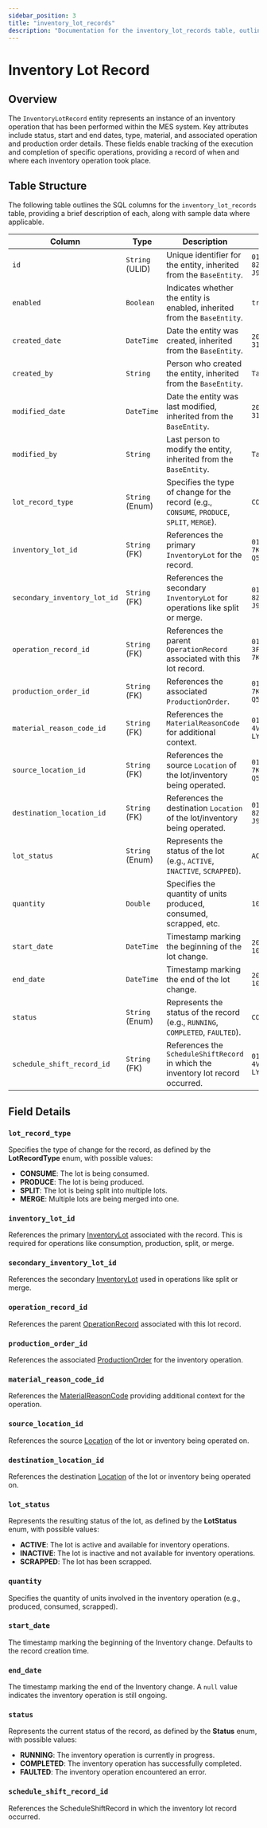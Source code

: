 ```yaml
---
sidebar_position: 3
title: "inventory_lot_records"
description: "Documentation for the inventory_lot_records table, outlining its columns and structure."
---
```


# Inventory Lot Record

## Overview

The `InventoryLotRecord` entity represents an instance of an inventory operation that has been performed within the MES 
system. Key attributes include status, start and end dates, type, material, and associated operation and production
order details. These fields enable tracking of the execution and completion of specific operations, providing a record 
of when and where each inventory operation took place.

## Table Structure

The following table outlines the SQL columns for the `inventory_lot_records` table, providing a brief description of 
each, along with sample data where applicable.

| Column                     | Type            | Description                                                                                                                                   | Example                             |
|----------------------------|-----------------|-----------------------------------------------------------------------------------------------------------------------------------------------|-------------------------------------|
| `id`                       | `String` (ULID) | Unique identifier for the entity, inherited from the `BaseEntity`.                                                                            | `01JAP8RJBN-8ZTPXSGY-J9GSDPE1`      |
| `enabled`                  | `Boolean`       | Indicates whether the entity is enabled, inherited from the `BaseEntity`.                                                                     | `true`                              |
| `created_date`             | `DateTime`      | Date the entity was created, inherited from the `BaseEntity`.                                                                                 | `2024-12-31T19:48:44Z`              |
| `created_by`               | `String`        | Person who created the entity, inherited from the `BaseEntity`.                                                                               | `TamakiMES`                         |
| `modified_date`            | `DateTime`      | Date the entity was last modified, inherited from the `BaseEntity`.                                                                           | `2024-12-31T19:48:44Z`              |
| `modified_by`              | `String`        | Last person to modify the entity, inherited from the `BaseEntity`.                                                                            | `TamakiMES`                         |
| `lot_record_type`          | `String` (Enum) | Specifies the type of change for the record (e.g., `CONSUME`, `PRODUCE`, `SPLIT`, `MERGE`).                                                   | `CONSUME`                           |
| `inventory_lot_id`         | `String` (FK)   | References the primary `InventoryLot` for the record.                                                                                         | `01JAP8RJBN-7KQZT6VF-Q5VUZYPW`      |
| `secondary_inventory_lot_id` | `String` (FK) | References the secondary `InventoryLot` for operations like split or merge.                                                                   | `01JAP8RJBN-8ZTPXSGY-J9GSDPE1`      |
| `operation_record_id`      | `String` (FK)   | References the parent `OperationRecord` associated with this lot record.                                                                      | `01JAP8R5RT-3FPXQABY-7KQZT6VF`      |
| `production_order_id`      | `String` (FK)   | References the associated `ProductionOrder`.                                                                                                  | `01JAP8RJBN-7KQZT6VF-Q5VUZYPW`      |
| `material_reason_code_id`  | `String` (FK)   | References the `MaterialReasonCode` for additional context.                                                                                   | `01JAP8RJBN-4VYZUKE1-LY2QHV8X`      |
| `source_location_id`       | `String` (FK)   | References the source `Location` of the lot/inventory being operated.                                                                         | `01JAP8RJBN-7KQZT6VF-Q5VUZYPW`      |
| `destination_location_id`  | `String` (FK)   | References the destination `Location` of the lot/inventory being operated.                                                                    | `01JAP8RJBN-8ZTPXSGY-J9GSDPE1`      |
| `lot_status`               | `String` (Enum) | Represents the status of the lot (e.g., `ACTIVE`, `INACTIVE`, `SCRAPPED`).                                                                    | `ACTIVE`                            |
| `quantity`                 | `Double`        | Specifies the quantity of units produced, consumed, scrapped, etc.                                                                            | `100.0`                             |
| `start_date`               | `DateTime`      | Timestamp marking the beginning of the lot change.                                                                                            | `2024-05-10T08:00:00Z`              |
| `end_date`                 | `DateTime`      | Timestamp marking the end of the lot change.                                                                                                  | `2024-05-10T10:00:00Z`              |
| `status`                   | `String` (Enum) | Represents the status of the record (e.g., `RUNNING`, `COMPLETED`, `FAULTED`).                                                                | `COMPLETED`                         |
| `schedule_shift_record_id` | `String` (FK)   | References the `ScheduleShiftRecord` in which the inventory lot record occurred.                                                              | `01JAP8RJBN-4VYZUKE1-LY2QHV8X`      |

## Field Details

### `lot_record_type`

Specifies the type of change for the record, as defined by the **LotRecordType** enum, with possible values:

- **CONSUME**: The lot is being consumed.
- **PRODUCE**: The lot is being produced.
- **SPLIT**: The lot is being split into multiple lots.
- **MERGE**: Multiple lots are being merged into one.

### `inventory_lot_id`

References the primary [InventoryLot](../inventory-model/inventory-lot.md) associated with the record. This is required for operations like consumption, production, split, or merge.

### `secondary_inventory_lot_id`

References the secondary [InventoryLot](../inventory-model/inventory-lot.md) used in operations like split or merge.

### `operation_record_id`

References the parent [OperationRecord](../operation-model/operation-record.md) associated with this lot record.

### `production_order_id`

References the associated [ProductionOrder](../production-order-model/production-order.md) for the inventory operation.

### `material_reason_code_id`

References the [MaterialReasonCode](../material-model/material-reason-code.md) providing additional context for the operation.

### `source_location_id`

References the source [Location](../location-model/location.md) of the lot or inventory being operated on.

### `destination_location_id`

References the destination [Location](../location-model/location.md) of the lot or inventory being operated on.

### `lot_status`

Represents the resulting status of the lot, as defined by the **LotStatus** enum, with possible values:

- **ACTIVE**: The lot is active and available for inventory operations.
- **INACTIVE**: The lot is inactive and not available for inventory operations.
- **SCRAPPED**: The lot has been scrapped.

### `quantity`

Specifies the quantity of units involved in the inventory operation (e.g., produced, consumed, scrapped).

### `start_date`

The timestamp marking the beginning of the Inventory change. Defaults to the record creation time.

### `end_date`

The timestamp marking the end of the Inventory change. A `null` value indicates the inventory operation is still ongoing.

### `status`

Represents the current status of the record, as defined by the **Status** enum, with possible values:

- **RUNNING**: The inventory operation is currently in progress.
- **COMPLETED**: The inventory operation has successfully completed.
- **FAULTED**: The inventory operation encountered an error.

### `schedule_shift_record_id`

References the ScheduleShiftRecord in which the inventory lot record occurred.


